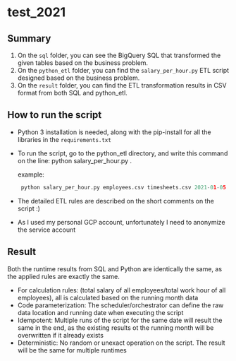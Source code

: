 # test_2021

## Summary

1. On the `sql` folder, you can see the BigQuery SQL that transformed the given tables based on the business problem.
2. On the `python_etl` folder, you can find the `salary_per_hour.py` ETL script designed based on the business problem.
3. On the `result` folder, you can find the ETL transformation results in CSV format from both SQL and python_etl.

## How to run the script

- Python 3 installation is needed, along with the pip-install for all the libraries in the `requirements.txt`
- To run the script, go to the python_etl directory, and write this command on the  line:
  python salary_per_hour.py <employees csv location> <timesheets csv location> <running date YYYY-MM-DD>.
  
  example:
  ```python
   python salary_per_hour.py employees.csv timesheets.csv 2021-01-05
  ```
- The detailed ETL rules are described on the short comments on the script :)
- As I used my personal GCP account, unfortunately I need to anonymize the service account

## Result

Both the runtime results from SQL and Python are identically the same, as the applied rules are exactly the same.

- For calculation rules: (total salary of all employees/total work hour of all employees), all is calculated based on the running month data
- Code parameterization: The scheduler/orchestrator can define the raw data location and running date when executing the script
- Idempotent: Multiple runs of the script for the same date will result the same in the end, as the existing results ot the running month will be overwritten if it already exists
- Deterministic: No random or unexact operation on the script. The result will be the same for multiple runtimes
